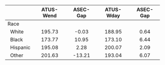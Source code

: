 
|                      |    ATUS-Wend |     ASEC-Gap |    ATUS-Wday |     ASEC-Gap |
| -------------------- | :----------: | :----------: | :----------: | :----------: |
| Race                 |              |              |              |              |
| &nbsp;&nbsp;White    |       195.73 |        -0.03 |       188.95 |         0.64 |
| &nbsp;&nbsp;Black    |       173.77 |        10.95 |       173.10 |         6.44 |
| &nbsp;&nbsp;Hispanic |       195.08 |         2.28 |       200.07 |         2.09 |
| &nbsp;&nbsp;Other    |       201.63 |       -13.21 |       193.04 |         6.07 |

